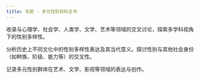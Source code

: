 ```yaml
---
title: 专题 - 多元性别百科全书
---
```


收录与心理学、社会学、人类学、文学、艺术等领域的交叉讨论，探索多学科视角下的性别多样性。

分析历史上不同文化中的性别多样性表达及其当代意义。探讨性别与其他社会身份（如种族、阶级、能力等）的交叉性。

记录多元性别群体在艺术、文学、影视等领域的表达与创作。
